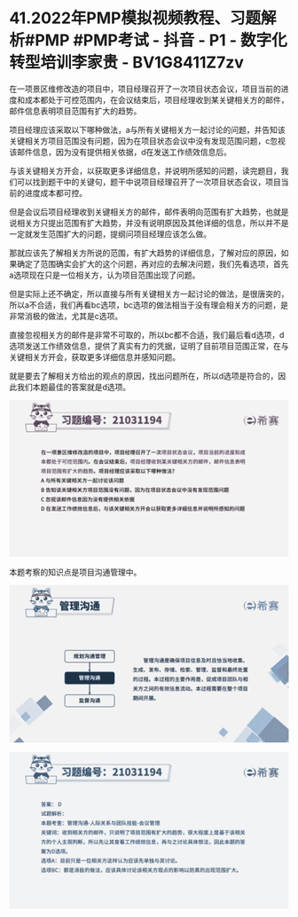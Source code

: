 # 41.2022年PMP模拟视频教程、习题解析#PMP  #PMP考试  - 抖音 - P1 - 数字化转型培训李家贵 - BV1G8411Z7zv

在一项景区维修改造的项目中，项目经理召开了一次项目状态会议，项目当前的进度和成本都处于可控范围内，在会议结束后，项目经理收到某关键相关方的邮件，邮件信息表明项目范围有扩大的趋势。

项目经理应该采取以下哪种做法，a与所有关键相关方一起讨论的问题，并告知该关键相关方项目范围没有问题，因为在项目状态会议中没有发现范围问题，c忽视该邮件信息，因为没有提供相关依据，d在发送工作绩效信息后。

与该关键相关方开会，以获取更多详细信息，并说明所感知的问题，读完题目，我们可以找到题干中的关键句，题干中说项目经理召开了一次项目状态会议，项目当前的进度成本都可控。

但是会议后项目经理收到关键相关方的邮件，邮件表明向范围有扩大趋势，也就是说相关方只提出范围有扩大趋势，并没有说明原因及其他详细的信息，所以并不是一定就发生范围扩大的问题，提纲问项目经理应该怎么做。

那就应该先了解相关方所说的范围，有扩大趋势的详细信息，了解对应的原因，如果确定了范围确实会扩大的这个问题，再对应的去解决问题，我们先看选项，首先a选项现在只是一位相关方，认为项目范围出现了问题。

但是实际上还不确定，所以直接与所有关键相关方一起讨论的做法，是很唐突的，所以a不合适，我们再看bc选项，bc选项的做法相当于没有理会相关方的问题，是非常消极的做法，尤其是c选项。

直接忽视相关方的邮件是非常不可取的，所以bc都不合适，我们最后看d选项，d选项发送工作绩效信息，提供了真实有力的凭据，证明了目前项目范围正常，在与关键相关方开会，获取更多详细信息并感知问题。

就是要去了解相关方给出的观点的原因，找出问题所在，所以d选项是符合的，因此我们本题最佳的答案就是d选项。



![](img/c095b66407180f538741172217dc5fa9_1.png)

本题考察的知识点是项目沟通管理中。

![](img/c095b66407180f538741172217dc5fa9_3.png)

![](img/c095b66407180f538741172217dc5fa9_4.png)